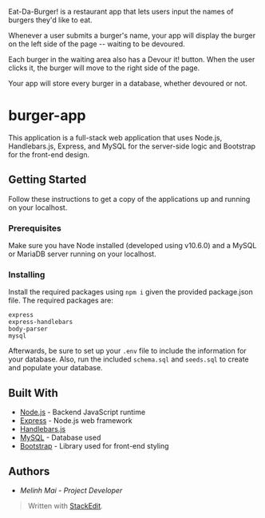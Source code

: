 Eat-Da-Burger! is a restaurant app that lets users input the names of burgers they'd like to eat.

Whenever a user submits a burger's name, your app will display the burger on the left side of the page -- waiting to be devoured.

Each burger in the waiting area also has a Devour it! button. When the user clicks it, the burger will move to the right side of the page.

Your app will store every burger in a database, whether devoured or not.


# burger-app

This application is a full-stack web application that uses Node.js, Handlebars.js, Express, and MySQL for the server-side logic and Bootstrap for the front-end design.

## [](https://github.com/mel177/burger/blob/master/README.md#getting-started)Getting Started

Follow these instructions to get a copy of the applications up and running on your localhost.

### [](https://github.com/mel177/burger/blob/master/README.md#prerequisites)Prerequisites

Make sure you have Node installed (developed using v10.6.0) and a MySQL or MariaDB server running on your localhost.

### [](https://github.com/mel177/burger/blob/master/README.md#installing)Installing

Install the required packages using  `npm i`  given the provided package.json file. The required packages are:

```
express
express-handlebars
body-parser
mysql

```

Afterwards, be sure to set up your  `.env`  file to include the information for your database. Also, run the included  `schema.sql`  and  `seeds.sql`  to create and populate your database.

## [](https://github.com/dvnnorth/burger-app/blob/master/README.md#built-with)Built With

-   [Node.js](https://nodejs.org/en/)  - Backend JavaScript runtime
-   [Express](https://expressjs.com/)  - Node.js web framework
-   [Handlebars.js](https://handlebarsjs.com/)
-   [MySQL](https://www.mysql.com/)  - Database used
-   [Bootstrap](https://getbootstrap.com/)  - Library used for front-end styling

## [](https://github.com/dvnnorth/burger-app/blob/master/README.md#authors)Authors

-   _Melinh Mai_  -  _Project Developer_

> Written with  [StackEdit](https://stackedit.io/).
